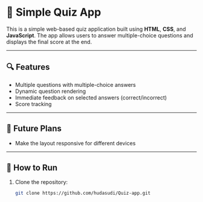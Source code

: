 # 🧠 Simple Quiz App

This is a simple web-based quiz application built using **HTML**, **CSS**, and **JavaScript**. The app allows users to answer multiple-choice questions and displays the final score at the end.

---

## 🔍 Features

- Multiple questions with multiple-choice answers
- Dynamic question rendering
- Immediate feedback on selected answers (correct/incorrect)
- Score tracking

---

## 🌟 Future Plans

- Make the layout responsive for different devices

---

## 🚀 How to Run

1. Clone the repository:
   ```bash
   git clone https://github.com/hudasudi/Quiz-app.git
